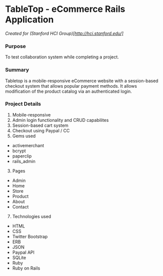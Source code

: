 # TableTop - eCommerce Rails Application
*Created for (Stanford HCI Group)[http://hci.stanford.edu/]*

### Purpose
To test collaboration system while completing a project.

### Summary
Tabletop is a mobile-responsive eCommerce website with a session-based checkout system that allows popular payment methods. It allows modification of the product catalog via an authenticated login.

### Project Details

1. Mobile-responsive
2. Admin login functionality and CRUD capabilites
2. Session-based cart system
3. Checkout using Paypal / CC
3. Gems used
  * activemerchant
  * bcrypt
  * paperclip
  * rails_admin
3. Pages
  * Admin  
  * Home  
  * Store  
  * Product  
  * About  
  * Contact  
7. Technologies used
  * HTML
  * CSS
  * Twitter Bootstrap
  * ERB
  * JSON
  * Paypal API
  * SQLite
  * Ruby
  * Ruby on Rails
